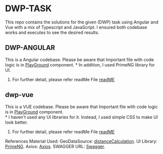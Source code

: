 # DWP-TASK

This repo contains the solutions for the given (DWP) task using Angular and Vue with a mix of Typescript and JavaScript. I ensured both codebase works and executes to see the desired results.

## DWP-ANGULAR

This is a Angular codebase. Please be aware that Important file with code logic is in [PlayGround](./DWP-ANGULAR//src/app/playground/playground.component.ts) component.
    * In addition, I used PrimeNG library for UI.

1. For further detail, please refer readMe File [readME](./DWP-ANGULAR/README.md)

## dwp-vue

This is a VUE codebase. Please be aware that Important file with code logic is in [PlayGround](./dwp-vue/src/components/PlayGround.vue) component.  
    * I haven't used any UI libraries for it. Instead, I used simple CSS to make UI look better.

1. For further detail, please refer readMe File [readME](./dwp-vue/README.md)

References Material Used:
GeoDataSource: [distanceCalculation](https://www.geodatasource.com/developers/javascript).
UI Library: [PrimeNG](https://www.primefaces.org/primeng).
Axios: [Axios](https://axios-http.com).
SWAGGER URL: [Swagger](https://bpdts-test-app.herokuapp.com).
